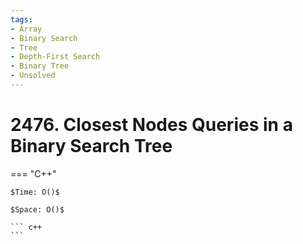 ```yaml
---
tags:
- Array
- Binary Search
- Tree
- Depth-First Search
- Binary Tree
- Unsolved
---
```



# 2476. Closest Nodes Queries in a Binary Search Tree

=== "C++"

    $Time: O()$

    $Space: O()$

    ``` c++
    ```